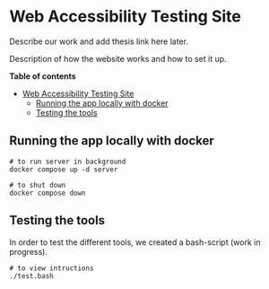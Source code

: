 Web Accessibility Testing Site
================================

Describe our work and add thesis link here later.

Description of how the website works and how to set it up.

**Table of contents**
- [Web Accessibility Testing Site](#web-accessibility-testing-site)
    - [Running the app locally with docker](#running-the-app-locally-with-docker)
    - [Testing the tools](#testing-the-tools)

## Running the app locally with docker

```
# to run server in background
docker compose up -d server

# to shut down
docker compose down
```

## Testing the tools

In order to test the different tools, we created a bash-script (work in progress).

```
# to view intructions
./test.bash
```
